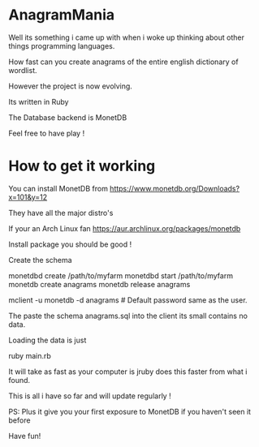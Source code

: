 # AnagramMania

Well its something i came up with when i woke up thinking about other things programming languages.

How fast can you create anagrams of the entire english dictionary of wordlist.

However the project is now evolving.

Its written in Ruby

The Database backend is MonetDB

Feel free to have play !

How to get it working
=====================

You can install MonetDB from https://www.monetdb.org/Downloads?x=101&y=12

They have all the major distro's

If your an Arch Linux fan https://aur.archlinux.org/packages/monetdb

Install package you should be good !

Create the schema

monetdbd create /path/to/myfarm
monetdbd start /path/to/myfarm
monetdb create anagrams
monetdb release anagrams

mclient -u monetdb -d anagrams # Default password same as the user.

The paste the schema anagrams.sql into the client its small contains no data.

Loading the data is just

ruby main.rb

It will take as fast as your computer is jruby does this faster from what i found.

This is all i have so far and will update regularly !

PS: Plus it give you your first exposure to MonetDB if you haven't seen it before

Have fun!
